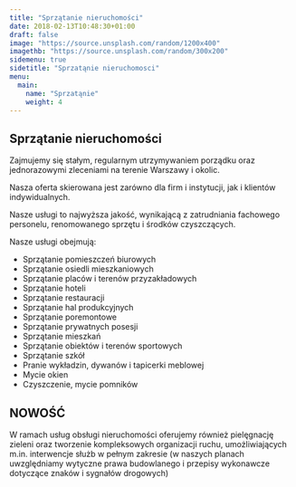 ```yaml
---
title: "Sprzątanie nieruchomości"
date: 2018-02-13T10:48:30+01:00
draft: false
image: "https://source.unsplash.com/random/1200x400"
imagethb: "https://source.unsplash.com/random/300x200"
sidemenu: true
sidetitle: "Sprzatąnie nieruchomosci"
menu:
  main:
    name: "Sprzatąnie"
    weight: 4
---
```

## Sprzątanie nieruchomości ##
Zajmujemy się stałym, regularnym utrzymywaniem porządku oraz jednorazowymi zleceniami na terenie Warszawy i okolic. 

Nasza oferta skierowana jest zarówno dla firm i instytucji, jak i klientów indywidualnych.

Nasze usługi to najwyższa jakość, wynikającą z zatrudniania fachowego personelu, renomowanego sprzętu i środków czyszczących.

Nasze usługi obejmują:

* Sprzątanie pomieszczeń biurowych
* Sprzątanie osiedli mieszkaniowych
* Sprzątanie placów i terenów przyzakładowych
* Sprzątanie hoteli
* Sprzątanie restauracji
* Sprzątanie hal produkcyjnych
* Sprzątanie poremontowe
* Sprzątanie prywatnych posesji
* Sprzątanie mieszkań
* Sprzątanie obiektów i terenów sportowych
* Sprzątanie szkół
* Pranie wykładzin, dywanów i tapicerki meblowej
* Mycie okien
* Czyszczenie, mycie pomników

## NOWOŚĆ ##
<p class="highlight">W ramach usług obsługi nieruchomości oferujemy również pielęgnację zieleni oraz tworzenie kompleksowych organizacji ruchu, umożliwiających m.in. interwencje służb w pełnym zakresie (w naszych planach uwzględniamy wytyczne prawa budowlanego i przepisy wykonawcze dotyczące znaków i sygnałów drogowych)</p>